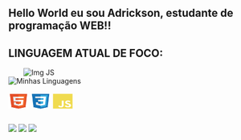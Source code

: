 
## Hello World eu sou Adrickson, estudante de programação WEB!!

## LINGUAGEM ATUAL DE FOCO:
<div>
  <img alt="Img JS" style="width: 200px; margin-left: 30px;" src="https://img.shields.io/badge/JavaScript-323330?style=for-the-badge&logo=javascript&logoColor=F7DF1E" />
</div>

<img alt="Minhas Linguagens" style="width: 400px" src="https://github-readme-stats.vercel.app/api/top-langs/?username=adrickson&layout=compact&theme=dracula"/>

<div style="display: inline_block"><br>
  <img align="center" alt="Adrickson-HTML" height="30" width="40" src="https://raw.githubusercontent.com/devicons/devicon/master/icons/html5/html5-original.svg">
  <img align="center" alt="Adrickson-CSS" height="30" width="40" src="https://raw.githubusercontent.com/devicons/devicon/master/icons/css3/css3-original.svg">
  <img align="center" alt="Adrickson-Js" height="30" width="40" src="https://raw.githubusercontent.com/devicons/devicon/master/icons/javascript/javascript-plain.svg">
  <!-- <img align="center" alt="Adrickson-Ts" height="30" width="40" src="https://raw.githubusercontent.com/devicons/devicon/master/icons/typescript/typescript-plain.svg"> -->
  <!-- <img align="center" alt="Adrickson-React" height="30" width="40" src="https://raw.githubusercontent.com/devicons/devicon/master/icons/react/react-original.svg"> -->
</div>

##

<div>
  <!-- <a href="" target="_blank"><img src="https://img.shields.io/badge/YouTube-FF0000?style=for-the-badge&logo=youtube&logoColor=white" target="_blank"></a> -->
  <a href="https://www.instagram.com/adrickson_almeida/" target="_blank"><img src="https://img.shields.io/badge/-Instagram-%23E4405F?style=for-the-badge&logo=instagram&logoColor=white" target="_blank"></a> 
  <a href = "mailto:adricksonnex@gmail.com"><img src="https://img.shields.io/badge/-Gmail-%23333?style=for-the-badge&logo=gmail&logoColor=white" target="_blank"></a>
  <a href="https://www.linkedin.com/in/adrickson-pinheiro-a5a194301/" target="_blank"><img src="https://img.shields.io/badge/-LinkedIn-%230077B5?style=for-the-badge&logo=linkedin&logoColor=white" target="_blank"></a>   
</div>

